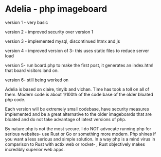 # Adelia - php imageboard


version 1 - very basic 

version 2 - improved security over version 1 

version 3 - implemented mysql, discontinued htmx and js 

version 4 - improved version of 3- this uses static files to reduce server load

version 5-  run board.php to make the first post, it generates an index.html that board visitors land on. 

version 6- still being worked on

Adelia is based on claire, tinyib and vichan. Time has took a toll on all of them. Modern code is about 1/100th of the code base of the older bloated php code. 

Each version will be extremely small codebase, have security measures implemented and be a great alternative to the older imageboards that are bloated and do not take advantage of latest versions of php. 

By nature php is not the most secure. I do NOT advocate running php for serious websites- use Rust or Go or something more modern. Php shines if you want a less serious and simple solution. In a way php is a mind virus in comparison to Rust with actix web or rocket- , Rust objectively makes incredibly superior web apps. 
 

